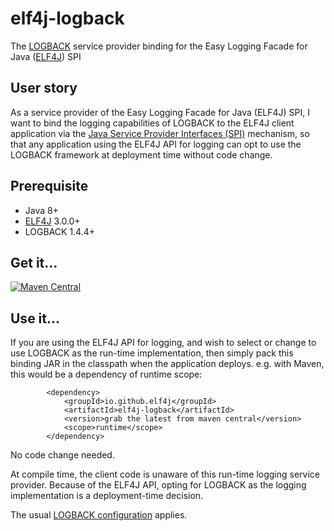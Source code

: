 # elf4j-logback

The [LOGBACK](https://logback.qos.ch/) service provider binding for the Easy Logging Facade for
Java ([ELF4J](https://github.com/elf4j/elf4j-api)) SPI

## User story

As a service provider of the Easy Logging Facade for Java (ELF4J) SPI, I want to bind the logging capabilities of
LOGBACK
to the ELF4J client application via
the [Java Service Provider Interfaces (SPI)](https://docs.oracle.com/javase/tutorial/sound/SPI-intro.html) mechanism,
so that any application using the ELF4J API for logging can opt to use the LOGBACK framework at deployment time without
code change.

## Prerequisite

- Java 8+
- [ELF4J](https://github.com/elf4j/elf4j-api) 3.0.0+
- LOGBACK 1.4.4+

## Get it...

[![Maven Central](https://img.shields.io/maven-central/v/io.github.elf4j/elf4j-logback.svg?label=Maven%20Central)](https://search.maven.org/search?q=g:%22io.github.elf4j%22%20AND%20a:%22elf4j-logback%22)

## Use it...

If you are using the ELF4J API for logging, and wish to select or change to use LOGBACK as the run-time implementation,
then simply pack this binding JAR in the classpath when the application deploys. e.g. with Maven, this would be a dependency of runtime scope:

```
        <dependency>
            <groupId>io.github.elf4j</groupId>
            <artifactId>elf4j-logback</artifactId>
            <version>grab the latest from maven central</version>
            <scope>runtime</scope>
        </dependency>
```

No code change needed.

At compile time, the client code is unaware of this run-time logging service provider. Because of the ELF4J API, opting
for LOGBACK as the logging implementation is a deployment-time decision.

The usual [LOGBACK configuration](https://logback.qos.ch/manual/configuration.html) applies.
